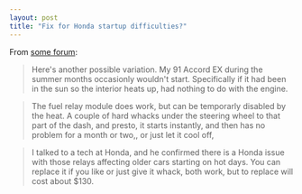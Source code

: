 ```yaml
---
layout: post
title: "Fix for Honda startup difficulties?"
---
```




<p>From <a href="http://forum.mpt.org/messages/9/6344.html?1121392307">some forum</a>:

<blockquote>Here's another possible variation. My 91 Accord EX during the summer months occasionly wouldn't start. Specifically if it had been in the sun so the interior heats up, had nothing to do with the engine. </blockquote>

<blockquote>The fuel relay module does work, but can be temporarly disabled by the heat. A couple of hard whacks under the steering wheel to that part of the dash, and presto, it starts instantly, and then has no problem for a month or two,, or just let it cool off, </blockquote>

<blockquote>I talked to a tech at Honda, and he confirmed there is a Honda issue with those relays affecting older cars starting on hot days. You can replace it if you like or just give it whack, both work, but to replace will cost about $130. </blockquote>


